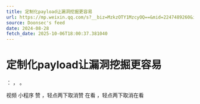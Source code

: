 ```yaml
---
title: 定制化payload让漏洞挖掘更容易
url: https://mp.weixin.qq.com/s?__biz=MzkzOTY1MzcyOQ==&mid=2247489260&idx=1&sn=e5e289cab099187d0a5ea0deee288dd7
source: Doonsec's feed
date: 2024-08-28
fetch_date: 2025-10-06T18:00:37.381040
---
```


# 定制化payload让漏洞挖掘更容易

：
，
。

视频
小程序
赞
，轻点两下取消赞
在看
，轻点两下取消在看